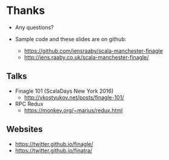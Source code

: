 # Thanks
- Any questions?

- Sample code and these slides are on github:
  - https://github.com/jensraaby/scala-manchester-finagle
  - http://jens.raaby.co.uk/scala-manchester-finagle/


## Talks

- Finagle 101 (ScalaDays New York 2016)
  - http://vkostyukov.net/posts/finagle-101/
- RPC Redux
  - https://monkey.org/~marius/redux.html


## Websites

- https://twitter.github.io/finagle/
- https://twitter.github.io/finatra/
